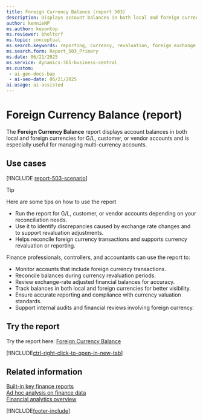 ```yaml
---
title: Foreign Currency Balance (report 503)
description: Displays account balances in both local and foreign currencies for G/L, customer, or vendor accounts. Use it for monitoring and reconciling multi-currency transactions, especially during revaluation or when reviewing exchange rate impacts.
author: kennieNP
ms.author: kepontop
ms.reviewer: bholtorf
ms.topic: conceptual
ms.search.keywords: reporting, currency, revaluation, foreign exchange
ms.search.form: Report_503_Primary
ms.date: 06/21/2025
ms.service: dynamics-365-business-central
ms.custom:
 - ai-gen-docs-bap
 - ai-seo-date: 06/21/2025
ai.usage: ai-assisted
---
```


# Foreign Currency Balance (report)

The **Foreign Currency Balance** report displays account balances in both local and foreign currencies for G/L, customer, or vendor accounts and is especially useful for managing multi-currency accounts.

## Use cases

[!INCLUDE [report-503-scenario](../includes/report-503-scenario-include.md)] 

> [!TIP]
> Here are some tips on how to use the report
> * Run the report for G/L, customer, or vendor accounts depending on your reconciliation needs.
> * Use it to identify discrepancies caused by exchange rate changes and to support revaluation adjustments.
> * Helps reconcile foreign currency transactions and supports currency revaluation or reporting.


Finance professionals, controllers, and accountants can use the report to:

* Monitor accounts that include foreign currency transactions.
* Reconcile balances during currency revaluation periods.
* Review exchange-rate adjusted financial balances for accuracy.
* Track balances in both local and foreign currencies for better visibility.
* Ensure accurate reporting and compliance with currency valuation standards.
* Support internal audits and financial reviews involving foreign currency.


## Try the report

Try the report here: [Foreign Currency Balance](https://businesscentral.dynamics.com?report=503) 

[!INCLUDE[ctrl-right-click-to-open-in-new-tab](../includes/ctrl-right-click-to-open-in-new-tab.md)]

## Related information

[Built-in key finance reports](../finance-reports.md)  
[Ad hoc analysis on finance data](../ad-hoc-analysis-finance.md)  
[Financial analytics overview](../bi.md)  

[!INCLUDE[footer-include](../includes/footer-banner.md)]